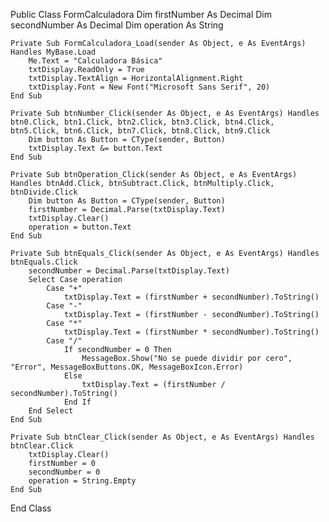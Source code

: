 Public Class FormCalculadora
    Dim firstNumber As Decimal
    Dim secondNumber As Decimal
    Dim operation As String

    Private Sub FormCalculadora_Load(sender As Object, e As EventArgs) Handles MyBase.Load
        Me.Text = "Calculadora Básica"
        txtDisplay.ReadOnly = True
        txtDisplay.TextAlign = HorizontalAlignment.Right
        txtDisplay.Font = New Font("Microsoft Sans Serif", 20)
    End Sub

    Private Sub btnNumber_Click(sender As Object, e As EventArgs) Handles btn0.Click, btn1.Click, btn2.Click, btn3.Click, btn4.Click, btn5.Click, btn6.Click, btn7.Click, btn8.Click, btn9.Click
        Dim button As Button = CType(sender, Button)
        txtDisplay.Text &= button.Text
    End Sub

    Private Sub btnOperation_Click(sender As Object, e As EventArgs) Handles btnAdd.Click, btnSubtract.Click, btnMultiply.Click, btnDivide.Click
        Dim button As Button = CType(sender, Button)
        firstNumber = Decimal.Parse(txtDisplay.Text)
        txtDisplay.Clear()
        operation = button.Text
    End Sub

    Private Sub btnEquals_Click(sender As Object, e As EventArgs) Handles btnEquals.Click
        secondNumber = Decimal.Parse(txtDisplay.Text)
        Select Case operation
            Case "+"
                txtDisplay.Text = (firstNumber + secondNumber).ToString()
            Case "-"
                txtDisplay.Text = (firstNumber - secondNumber).ToString()
            Case "*"
                txtDisplay.Text = (firstNumber * secondNumber).ToString()
            Case "/"
                If secondNumber = 0 Then
                    MessageBox.Show("No se puede dividir por cero", "Error", MessageBoxButtons.OK, MessageBoxIcon.Error)
                Else
                    txtDisplay.Text = (firstNumber / secondNumber).ToString()
                End If
        End Select
    End Sub

    Private Sub btnClear_Click(sender As Object, e As EventArgs) Handles btnClear.Click
        txtDisplay.Clear()
        firstNumber = 0
        secondNumber = 0
        operation = String.Empty
    End Sub
End Class
